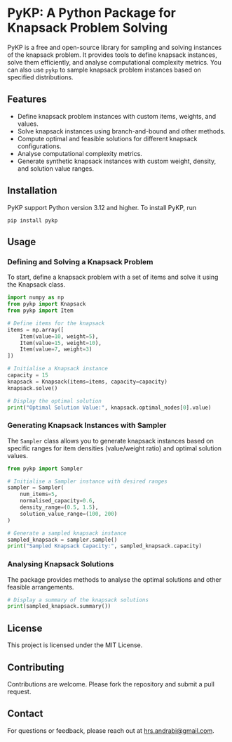 # PyKP: A Python Package for Knapsack Problem Solving

PyKP is a free and open-source library for sampling and solving instances of the knapsack problem. It provides tools to define knapsack instances, solve them efficiently, and analyse computational complexity metrics. You can also use `pykp` to sample knapsack problem instances based on specified distributions.

## Features

- Define knapsack problem instances with custom items, weights, and values.
- Solve knapsack instances using branch-and-bound and other methods.
- Compute optimal and feasible solutions for different knapsack configurations.
- Analyse computational complexity metrics.
- Generate synthetic knapsack instances with custom weight, density, and solution value ranges.

## Installation

PyKP support Python version 3.12 and higher. To install PyKP, run

```
pip install pykp
```

## Usage

### Defining and Solving a Knapsack Problem

To start, define a knapsack problem with a set of items and solve it using the Knapsack class.

```python
import numpy as np
from pykp import Knapsack
from pykp import Item

# Define items for the knapsack
items = np.array([
    Item(value=10, weight=5),
    Item(value=15, weight=10),
    Item(value=7, weight=3)
])

# Initialise a Knapsack instance
capacity = 15
knapsack = Knapsack(items=items, capacity=capacity)
knapsack.solve()

# Display the optimal solution
print("Optimal Solution Value:", knapsack.optimal_nodes[0].value)
```

### Generating Knapsack Instances with Sampler

The `Sampler` class allows you to generate knapsack instances based on specific ranges for item densities (value/weight ratio) and optimal solution values.

```python
from pykp import Sampler

# Initialise a Sampler instance with desired ranges
sampler = Sampler(
    num_items=5,
    normalised_capacity=0.6,
    density_range=(0.5, 1.5),
    solution_value_range=(100, 200)
)

# Generate a sampled knapsack instance
sampled_knapsack = sampler.sample()
print("Sampled Knapsack Capacity:", sampled_knapsack.capacity)
```

### Analysing Knapsack Solutions

The package provides methods to analyse the optimal solutions and other feasible arrangements.

```python
# Display a summary of the knapsack solutions
print(sampled_knapsack.summary())
```

## License

This project is licensed under the MIT License.

## Contributing

Contributions are welcome. Please fork the repository and submit a pull request.

## Contact

For questions or feedback, please reach out at hrs.andrabi@gmail.com.
